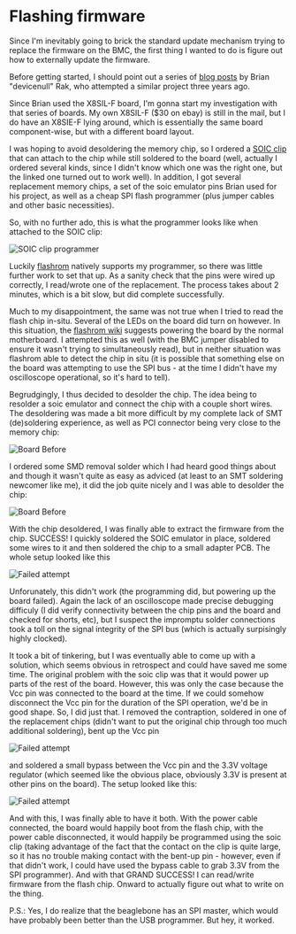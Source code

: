 # Flashing firmware

Since I'm inevitably going to brick the standard update mechanism trying to
replace the firmware on the BMC, the first thing I wanted to do is figure
out how to externally update the firmware.

Before getting started, I should point out a series of [blog posts](http://blog.devicenull.org/2014/05/28/removing-ipmi-flash-memory.html)
by Brian "devicenull" Rak, who attempted a similar project three years ago.

Since Brian used the X8SIL-F board, I'm gonna start my investigation
with that series of boards. My own X8SIL-F ($30 on ebay) is still in the
mail, but I do have an X8SIE-F lying around, which is essentially the same
board component-wise, but with a different board layout.

I was hoping to avoid desoldering the memory chip, so I ordered a [SOIC clip](https://www.digikey.com/product-detail/en/3m/923665-16/923665-16-ND/30861) that can attach to the chip while still soldered to the board (well, actually I ordered several kinds, since I didn't know which one was the right one, but the linked one turned out to work well). In addition, I got several replacement memory chips, a set
of the soic emulator pins Brian used for his project, as well as a cheap SPI flash programmer (plus jumper cables and other basic necessities).

So, with no further ado, this is what the programmer looks like when attached to the SOIC clip:

![SOIC clip programmer](images/programmer.jpg)

Luckily [flashrom](www.flashrom.org) natively supports my programmer, so there
was little further work to set that up. As a sanity check that the pins were wired
up correctly, I read/wrote one of the replacement. The process takes about 2 minutes,
which is a bit slow, but did complete successfully.

Much to my disappointment, the same was not true when I tried to read the flash chip
in-situ. Several of the LEDs on the board did turn on however. In this situation,
the [flashrom wiki](https://www.flashrom.org/ISP) suggests powering the board by
the normal motherboard. I attempted this as well (with the BMC jumper disabled to
ensure it wasn't trying to simultaneously read), but in neither situation was flashrom
able to detect the chip in situ (it is possible that something else on the board
was attempting to use the SPI bus - at the time I didn't have my oscilloscope operational, so it's hard to tell).

Begrudgingly, I thus decided to desolder the chip. The idea being to resolder a
soic emulator and connect the chip with a couple short wires. The desoldering
was made a bit more difficult by my complete lack of SMT (de)soldering experience,
as well as PCI connector being very close to the memory chip:

![Board Before](images/board_before.jpg)

I ordered some SMD removal solder which I had heard good things about and though
it wasn't quite as easy as adviced (at least to an SMT soldering newcomer like me),
it did the job quite nicely and I was able to desolder the chip:

![Board Before](images/desoldered.jpg)

With the chip desoldered, I was finally able to extract the firmware from the chip.
SUCCESS! I quickly soldered the SOIC emulator in place, soldered some wires to it
and then soldered the chip to a small adapter PCB. The whole setup looked like this

![Failed attempt](images/failed_attempt.jpg)

Unforunately, this didn't work (the programming did, but powering up the board failed). Again the lack of an oscilloscope made precise
debugging difficuly (I did verify connectivity between the chip pins and the board
and checked for shorts, etc), but I suspect the impromptu solder connections
took a toll on the signal integrity of the SPI bus (which is actually surpisingly
highly clocked).

It took a bit of tinkering, but I was eventually able to come up with a solution,
which seems obvious in retrospect and could have saved me some time. The original problem with the soic clip was that it would power up parts of the rest of the board.
However, this was only the case because the Vcc pin was connected to the board at
the time. If we could somehow disconnect the Vcc pin for the duration of the
SPI operation, we'd be in good shape. So, I did just that. I removed the contraption,
soldered in one of the replacement chips (didn't want to put the original chip through too much additional soldering), bent up the Vcc pin

![Failed attempt](images/bent_pin.jpg)

and soldered a small bypass between the Vcc pin and the 3.3V voltage regulator (which seemed like the obvious place, obviously 3.3V is present at other pins on the board).
The setup looked like this:

![Failed attempt](images/cable.jpg)

And with this, I was finally able to have it both. With the power cable connected, the
board would happily boot from the flash chip, with the power cable disconnected, it would happily be programmed using the soic clip (taking advantage of the fact that the contact on the clip is quite large, so it has no trouble making contact with the bent-up pin - however, even if that didn't work, I could have used the bypass cable to grab 3.3V from the SPI programmer). And with that GRAND SUCCESS! I can read/write firmware from the flash chip. Onward to actually figure out what to write on the thing.

P.S.: Yes, I do realize that the beaglebone has an SPI master, which would have probably been better than the USB programmer. But hey, it worked.
